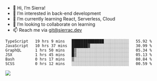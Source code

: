 - 👋 Hi, I’m Sierra!
- 👀 I’m interested in back-end development
- 🌱 I’m currently learning React, Serverless, Cloud
- 💞️ I’m looking to collaborate on learning
- 📫 Reach me via git@sierrac.dev

<!--START_SECTION:waka-->

```text
TypeScript   19 hrs 9 mins   ██████████████░░░░░░░░░░░   55.92 %
JavaScript   10 hrs 37 mins  ███████▓░░░░░░░░░░░░░░░░░   30.99 %
GraphQL      1 hrs 50 mins   █▒░░░░░░░░░░░░░░░░░░░░░░░   05.34 %
JSX          1 hrs 45 mins   █▒░░░░░░░░░░░░░░░░░░░░░░░   05.13 %
Bash         0 hrs 17 mins   ▒░░░░░░░░░░░░░░░░░░░░░░░░   00.84 %
SCSS         0 hrs 12 mins   ░░░░░░░░░░░░░░░░░░░░░░░░░   00.59 %
```

<!--END_SECTION:waka-->


![](https://hit.yhype.me/github/profile?user_id=7351311)
